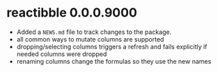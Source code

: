 # reactibble 0.0.0.9000

* Added a `NEWS.md` file to track changes to the package.
* all common ways to mutate columns are supported
* dropping/selecting columns triggers a refresh and fails explicitly if needed columns were dropped
* renaming columns change the formulas so they use the new names
